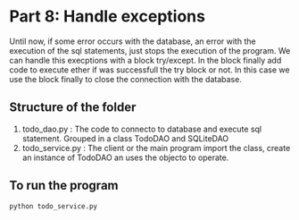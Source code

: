 # Part 8: Handle exceptions

Until now, if some error occurs with the database, an error with the execution of the sql statements, just stops the execution of the program.
We can handle this execptions with a block try/except.  In the block finally add code to execute ether if was successfull the try block or not.  In this case we use the block finally to close the connection with the database.

## Structure of the folder

1. todo_dao.py : The code to connecto to database and execute sql statement. Grouped in a class TodoDAO and SQLiteDAO
1. todo_service.py : The client or the main program import the class, create an instance of TodoDAO an uses the objecto to operate.

## To run the program

```
python todo_service.py
```